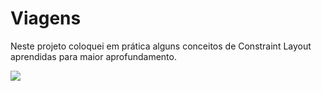 # Viagens
Neste projeto coloquei em prática alguns conceitos de Constraint Layout aprendidas para maior aprofundamento.



![](https://i.pinimg.com/originals/c6/e6/23/c6e623e87575b7db5110a1687718fd42.gif)
